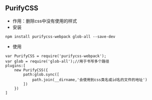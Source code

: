 ## PurifyCSS

* 作用：删除css中没有使用的样式
* 安装

```
npm install purifycss-webpack glob-all --save-dev
```

* 使用

```
var PurifyCSS = require('purifycss-webpack');
var glob = require('glob-all');//用于书写多个路径
plugins:[
    new PurifyCSS({
        path:glob.sync([
            path.join(__dirname,'会使用到css类名或id名的文件的地址')
        ])
    })
]
```




